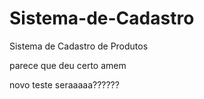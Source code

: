 # Sistema-de-Cadastro
Sistema de Cadastro de Produtos

parece que deu certo amem


novo teste seraaaaa??????
